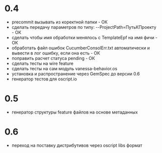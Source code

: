 # 0.4

* precommit вызывать из коректной папки - ОК
* сделать передачу параметров по типу: --ProjectPath=ПутьКПроекту - ОК
* сделать чтобы имя обработки менялось с TemplateEpf на имя фичи - ОК
* обработать файл ошибок CucumberConsolErr.txt автоматически и вывести в лог ошибку, если она есть - ОК
* поправить расчет статуса pending - ОК
* сделать тесты на wire feature
* сделать тесты на сам модуль vanessa-behavior.os
* установка и распространение через GemSpec до версии 0.6
* генератор тестов для oscript.io

# 0.5

* генератор структуры feature файлов на основе метаданных

# 0.6

* переход на поставку дистрибутивов через oscript libs формат